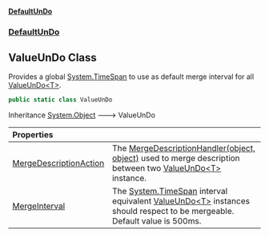 #### [DefaultUnDo](../../index.md 'index')
### [DefaultUnDo](../../index.md#DefaultUnDo 'DefaultUnDo')

## ValueUnDo Class

Provides a global [System\.TimeSpan](https://docs.microsoft.com/en-us/dotnet/api/System.TimeSpan 'System\.TimeSpan') to use as default merge interval for all [ValueUnDo&lt;T&gt;](../ValueUnDo_T_/index.md 'DefaultUnDo\.ValueUnDo\<T\>')\.

```csharp
public static class ValueUnDo
```

Inheritance [System\.Object](https://docs.microsoft.com/en-us/dotnet/api/System.Object 'System\.Object') &#129106; ValueUnDo

| Properties | |
| :--- | :--- |
| [MergeDescriptionAction](MergeDescriptionAction.md 'DefaultUnDo\.ValueUnDo\.MergeDescriptionAction') | The [MergeDescriptionHandler\(object, object\)](MergeDescriptionHandler(object,object)/index.md 'DefaultUnDo\.ValueUnDo\.MergeDescriptionHandler\(object, object\)') used to merge description between two [ValueUnDo&lt;T&gt;](../ValueUnDo_T_/index.md 'DefaultUnDo\.ValueUnDo\<T\>') instance\. |
| [MergeInterval](MergeInterval.md 'DefaultUnDo\.ValueUnDo\.MergeInterval') | The [System\.TimeSpan](https://docs.microsoft.com/en-us/dotnet/api/System.TimeSpan 'System\.TimeSpan') interval equivalent [ValueUnDo&lt;T&gt;](../ValueUnDo_T_/index.md 'DefaultUnDo\.ValueUnDo\<T\>') instances should respect to be mergeable\. Default value is 500ms\. |
